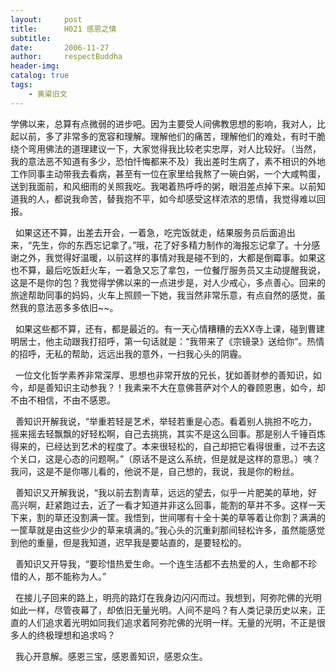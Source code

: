 ```yaml
---
layout:     post
title:      H021 感恩之情
subtitle:   
date:       2006-11-27
author:     respectBuddha
header-img: 
catalog: true
tags:
    - 黄粱旧文
---
```


学佛以来，总算有点微弱的进步吧。因为主要受人间佛教思想的影响，我对人，比起以前，多了非常多的宽容和理解。理解他们的痛苦，理解他们的难处，有时干脆绕个弯用佛法的道理建议一下，大家觉得我比较老实忠厚，对人比较好。（当然，我的意法恶不知道有多少，恐怕忏悔都来不及）我出差时生病了，素不相识的外地工作同事主动带我去看病，甚至有一位在家里给我熬了一碗白粥，一个大咸鸭蛋，送到我面前，和风细雨的关照我吃。我喝着热呼呼的粥，眼泪差点掉下来。以前知道我的人，都说我命苦，替我抱不平，如今却感受这样浓浓的恩情，我觉得难以回报。

  如果这还不算，出差去开会，一着急，吃完饭就走，结果服务员后面追出来，“先生，你的东西忘记拿了。”哦，花了好多精力制作的海报忘记拿了。十分感谢之外，我觉得好温暖，以前这样的事情对我是碰不到的，大都是倒霉事。如果这也不算，最后吃饭赶火车，一着急又忘了拿包，一位餐厅服务员又主动提醒我说，这是不是你的包？我觉得学佛以来的一点进步是，对人少戒心，多点善心。回来的旅途帮助同事的妈妈，火车上照顾一下她，我当然非常乐意，有点自然的感觉，虽然我的意法恶多多依旧~~。

  如果这些都不算，还有，都是最近的。有一天心情糟糟的去XX寺上课，碰到曹建明居士，他主动跟我打招呼，第一句话就是：“我带来了《宗镜录》送给你”。热情的招呼，无私的帮助，远远出我的意外，一扫我心头的阴霾。

  一位文化哲学素养非常深厚、思想也非常开放的兄长，犹如善财参的善知识，如今，却是善知识主动参我？！我素来不大在意佛菩萨对个人的眷顾恩惠，如今，却不由不相信，不由不感恩。

  善知识开解我说，“举重若轻是艺术，举轻若重是心态。看着别人挑担不吃力，摇来摇去轻飘飘的好轻松啊，自己去挑挑，其实不是这么回事。那是别人千锤百炼得来的，已经达到艺术的程度了。本来很轻松的，自己却把它看得很重，过不去这个关口，这是心态的问题啊。”（原话不是这么系统，但是就是这样的意思。）咦？我问，这是不是你哪儿看的，他说不是，自己想的，我说，我是你的粉丝。

  善知识又开解我说，“我以前去割青草，远远的望去，似乎一片肥美的草地，好高兴啊，赶紧跑过去，近了一看才知道并非这么回事，能割的草并不多。这样一天下来，割的草还没割满一筐。我悟到，世间哪有十全十美的草等着让你割？满满的一筐草就是由这些少少的草来填满的。”我心头的沉重刹那间轻松许多，虽然能感觉到他的重量，但是我知道，迟早我是要站直的，是要轻松的。

  善知识又开导我，“要珍惜热爱生命。一个连生活都不去热爱的人，生命都不珍惜的人，那不能称为人。”

  在接儿子回来的路上，明亮的路灯在我身边闪闪而过。我想到，阿弥陀佛的光明如此一样，尽管夜幕了，却依旧无量光明。人间不是吗？有人类记录历史以来，正直的人们追求着光明如同我们追求着阿弥陀佛的光明一样。无量的光明，不正是很多人的终极理想和追求吗？

  我心开意解。感恩三宝，感恩善知识，感恩众生。